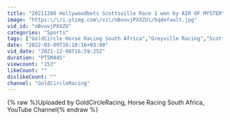 ```yaml
---
title: "20211208 Hollywoodbets Scottsville Race 1 won by AIR OF MYSTERY"
image: "https:\/\/i.ytimg.com\/vi\/nBvuvjPXXZU\/hqdefault.jpg"
vid_id: "nBvuvjPXXZU"
categories: "Sports"
tags: ["GoldCircle Horse Racing South Africa","Greyville Racing","Scottsville Racing Goldcircle Goldcircle Youtube Vodacom Durban July Horse Sprint"]
date: "2022-03-09T16:10:16+03:00"
vid_date: "2021-12-08T16:59:25Z"
duration: "PT5M44S"
viewcount: "153"
likeCount: ""
dislikeCount: ""
channel: "GoldCircleRacing"
---
```

{% raw %}Uploaded by GoldCircleRacing, Horse Racing South Africa, YouTube Channel{% endraw %}

